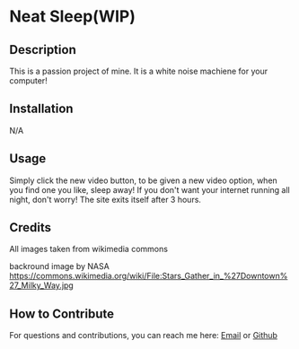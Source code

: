 # Neat Sleep(WIP)

## Description

This is a passion project of mine. It is a white noise machiene for your computer! 

## Installation

N/A

## Usage

Simply click the new video button, to be given a new video option, when you find one you like, sleep away! If you don't want your internet running all night, don't worry! The site exits itself after 3 hours.

<!-- ![image of project](./assets/images/cloudnine.png) -->

## Credits

All images taken from wikimedia commons

backround image by NASA
https://commons.wikimedia.org/wiki/File:Stars_Gather_in_%27Downtown%27_Milky_Way.jpg

## How to Contribute

For questions and contributions, you can reach me here:
[Email](mailto:bielinskilucas@gmail.com)
or
[Github](https://github.com/LucasBielinski)
